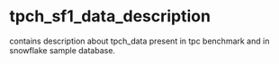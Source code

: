 # tpch_sf1_data_description
contains description about tpch_data present in tpc benchmark and in snowflake sample database.
